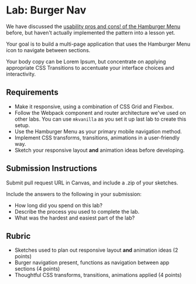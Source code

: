 
Lab: Burger Nav
===

We have discussed the [usability pros and cons! of the Hamburger Menu](https://uxplanet.org/basic-patterns-for-mobile-navigation-d12a87686efe) before, but haven't actually implemented the pattern into a lesson yet.

Your goal is to build a multi-page application that uses the Hamburger Menu icon to navigate between sections.

Your body copy can be Lorem Ipsum, but concentrate on applying appropriate CSS Transitions to accentuate your interface choices and interactivity.

## Requirements
* Make it responsive, using a combination of CSS Grid and Flexbox.
* Follow the Webpack component and router architecture we've used on other labs. You can use `mkvanilla` as you set it up last lab to create this setup.
* Use the Hamburger Menu as your primary mobile navigation method.
* Implement CSS transforms, transitions, animations in a user-friendly way.
* Sketch your responsive layout **and** animation ideas before developing.


## Submission Instructions
Submit pull request URL in Canvas, and include a .zip of your sketches.

Include the answers to the following in your submission:

* How long did you spend on this lab?
* Describe the process you used to complete the lab.
* What was the hardest and easiest part of the lab?

## Rubric
* Sketches used to plan out responsive layout **and** animation ideas (2 points)
* Burger navigation present, functions as navigation between app sections (4 points)
* Thoughtful CSS transforms, transitions, animations applied (4 points)
